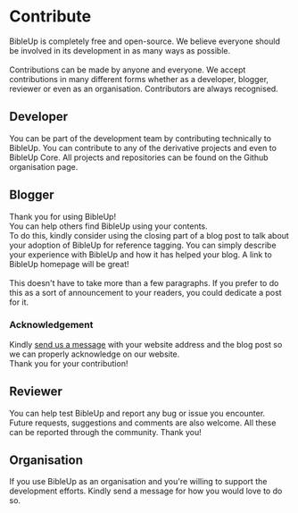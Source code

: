# Contribute
BibleUp is completely free and open-source. We believe everyone should be involved in its development in as many ways as possible.<br><br>
Contributions can be made by anyone and everyone. We accept contributions in many different forms whether as a developer, blogger, reviewer or even as an organisation. Contributors are always recognised.

## Developer
You can be part of the development team by contributing technically to BibleUp. You can contribute to any of the derivative projects and even to BibleUp Core. All projects and repositories can be found on the Github organisation page.

## Blogger
Thank you for using BibleUp! <br>
You can help others find BibleUp using your contents.<br>
To do this, kindly consider using the closing part of a blog post to talk about your adoption of BibleUp for reference tagging. You can simply describe your experience with BibleUp and how it has helped your blog. A link to BibleUp homepage will be great! <br><br>
This doesn't have to take more than a few paragraphs. If you prefer to do this as a sort of announcement to your readers, you could dedicate a post for it.

### Acknowledgement
Kindly [send us a message](https://bibleup.netlify.app/#contact) with your website address and the blog post so we can properly acknowledge on our website.<br> Thank you for your contribution!


## Reviewer
You can help test BibleUp and report any bug or issue you encounter. Future requests, suggestions and comments are also welcome. All these can be reported through the community. Thank you!

## Organisation
If you use BibleUp as an organisation and you're willing to support the development efforts. Kindly send a message for how you would love to do so.
